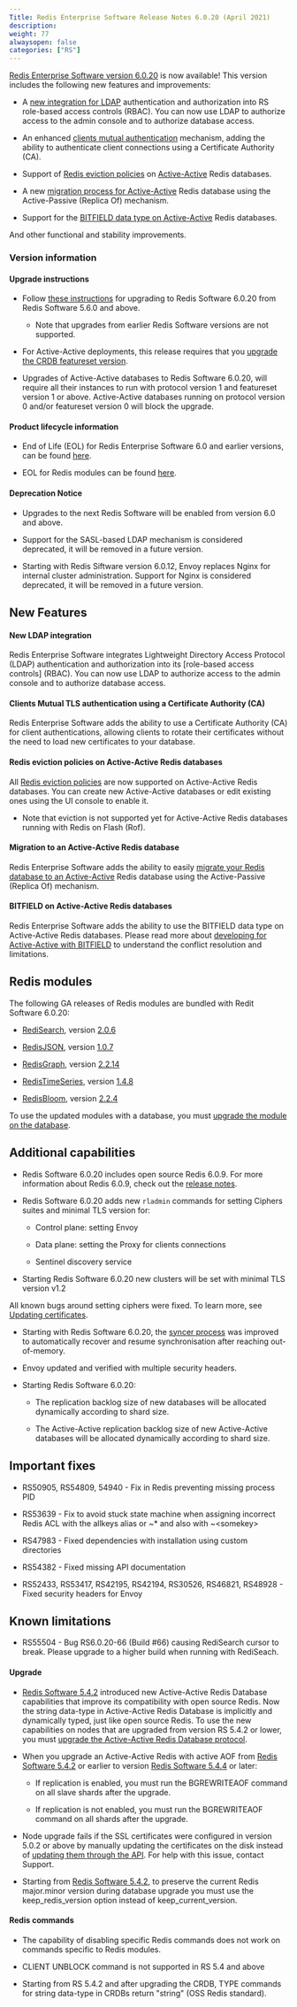 ```yaml
---
Title: Redis Enterprise Software Release Notes 6.0.20 (April 2021)
description:
weight: 77
alwaysopen: false
categories: ["RS"]
---
```

[Redis Enterprise Software version 6.0.20](https://redislabs.com/redis-enterprise-software/download-center/software/)
is now available! This version includes the following new features and
improvements:

-   A [new integration for LDAP](https://docs.redislabs.com/latest/rs/security/ldap/) authentication and
    authorization into RS role-based access controls (RBAC). You can now use
    LDAP to authorize access to the admin console and to authorize database
    access.

-   An enhanced [clients mutual authentication](https://docs.redislabs.com/latest/rs/security/tls-ssl/)
    mechanism, adding the ability to authenticate client connections using a
    Certificate Authority (CA).

-   Support of [Redis eviction
    policies](https://docs.redislabs.com/latest/rs/administering/database-operations/eviction-policy/)
    on
    [Active-Active](https://docs.redislabs.com/latest/rs/administering/creating-databases/create-active-active/)
    Redis databases.

-   A new [migration process for Active-Active](https://docs.redislabs.com/latest/rs/administering/database-operations/migrate-to-active-active/)
    Redis database using the Active-Passive (Replica Of) mechanism.

-   Support for the [BITFIELD data type on Active-Active](https://docs.redislabs.com/latest/rs/references/developing-for-active-active/developing-strings-active-active/)
    Redis databases.

And other functional and stability improvements.

### Version information

#### Upgrade instructions

-   Follow [these instructions](https://docs.redislabs.com/latest/rs/installing-upgrading/upgrading/)
    for upgrading to Redis Software 6.0.20 from Redis Software 5.6.0 and above.

    -   Note that upgrades from earlier Redis Software versions are not supported.

-   For Active-Active deployments, this release requires that you [upgrade the CRDB featureset version](https://docs.redislabs.com/latest/rs/installing-upgrading/upgrading/#upgrading-activeactive-databases).

-   Upgrades of Active-Active databases to Redis Software 6.0.20, will require all their
    instances to run with protocol version 1 and featureset version 1 or above.
    Active-Active databases running on protocol version 0 and/or featureset
    version 0 will block the upgrade.

#### Product lifecycle information

-   End of Life (EOL) for Redis Enterprise Software 6.0 and earlier 
    versions, can be found
    [here](https://docs.redislabs.com/latest/rs/administering/product-lifecycle/).

-   EOL for Redis modules can be found
    [here](https://docs.redislabs.com/latest/modules/modules-lifecycle/#modules-endoflife-schedule).

#### Deprecation Notice

-   Upgrades to the next Redis Software will be enabled from version 6.0 and above.

-   Support for the SASL-based LDAP mechanism is considered deprecated, it will
    be removed in a future version.

-   Starting with Redis Siftware version 6.0.12, Envoy replaces Nginx for internal cluster administration.
    Support for Nginx is considered deprecated, it will be removed in a future
    version.

## New Features

#### New LDAP integration

Redis Enterprise Software integrates Lightweight Directory Access Protocol
(LDAP) authentication and authorization into its [role-based access controls]
(RBAC). You can now use LDAP to authorize access to the admin console and to
authorize database access.

#### Clients Mutual TLS authentication using a Certificate Authority (CA)

Redis Enterprise Software adds the ability to use a Certificate Authority (CA)
for client authentications, allowing clients to rotate their certificates
without the need to load new certificates to your database.

#### Redis eviction policies on Active-Active Redis databases

All [Redis eviction policies](https://docs.redislabs.com/latest/rs/administering/database-operations/eviction-policy/)
are now supported on Active-Active Redis databases. You can create new
Active-Active databases or edit existing ones using the UI console to enable it.

-   Note that eviction is not supported yet for Active-Active Redis databases
    running with Redis on Flash (Rof).

#### Migration to an Active-Active Redis database

Redis Enterprise Software adds the ability to easily [migrate your Redis
database to an Active-Active](https://docs.redislabs.com/latest/rs/administering/database-operations/migrate-to-active-active/)
Redis database using the Active-Passive (Replica Of) mechanism.

#### BITFIELD on Active-Active Redis databases

Redis Enterprise Software adds the ability to use the BITFIELD data type on
Active-Active Redis databases. Please read more about [developing for Active-Active with BITFIELD](https://docs.redislabs.com/latest/rs/references/developing-for-active-active/developing-strings-active-active/)
to understand the conflict resolution and limitations.

## Redis modules

The following GA releases of Redis modules are bundled with Redit Software 6.0.20:

-   [RediSearch](https://redislabs.com/redis-enterprise/redis-search/), version
    [2.0.6](https://docs.redislabs.com/latest/modules/redisearch/release-notes/redisearch-2.0-release-notes/)

-   [RedisJSON](https://redislabs.com/redis-enterprise/redis-json/), version
    [1.0.7](https://docs.redislabs.com/latest/modules/redisjson/release-notes/redisjson-1.0-release-notes/)

-   [RedisGraph](https://redislabs.com/redis-enterprise/redis-graph/), version
    [2.2.14](https://docs.redislabs.com/latest/modules/redisgraph/release-notes/)

-   [RedisTimeSeries](https://redislabs.com/redis-enterprise/redis-time-series/),
    version
    [1.4.8](https://docs.redislabs.com/latest/modules/redistimeseries/release-notes/redistimeseries-1.4-release-notes/)

-   [RedisBloom](https://redislabs.com/redis-enterprise/redis-bloom/), version
    [2.2.4](https://docs.redislabs.com/latest/modules/redisbloom/release-notes/redisbloom-2.2-release-notes/)

To use the updated modules with a database, you must [upgrade the module on the
database](https://docs.redislabs.com/latest/modules/upgrading-rs/#upgrading-the-module-for-the-database).

## Additional capabilities

-   Redis Software 6.0.20 includes open source Redis 6.0.9. For more information about Redis
    6.0.9, check out the [release notes](https://raw.githubusercontent.com/redis/redis/6.0.9/00-RELEASENOTES).

-   Redis Software 6.0.20 adds new `rladmin` commands for setting Ciphers suites and minimal
    TLS version for:

    -   Control plane: setting Envoy

    -   Data plane: setting the Proxy for clients connections

    -   Sentinel discovery service

-   Starting Redis Software 6.0.20 new clusters will be set with minimal TLS version v1.2


All known bugs around setting ciphers were fixed.  To learn more, see [Updating certificates](https://docs.redislabs.com/latest/rs/administering/cluster-operations/updating-certificates/#cipher-configuration).

-   Starting with Redis Software 6.0.20, the [syncer process](https://docs.redislabs.com/latest/rs/administering/designing-production/active-active/#syncer-process)
    was improved to automatically recover and resume synchronisation after
    reaching out-of-memory.

-   Envoy updated and verified with multiple security headers.

-   Starting Redis Software 6.0.20:

    -   The replication backlog size of new databases will be allocated dynamically according to shard size.

    -   The Active-Active replication backlog size of new Active-Active databases will be allocated dynamically according to shard size.




## Important fixes

-   RS50905, RS54809, 54940 - Fix in Redis preventing missing process PID

-   RS53639 - Fix to avoid stuck state machine when assigning incorrect Redis
    ACL with the allkeys alias or \~\* and also with \~\<somekey\>

-   RS47983 - Fixed dependencies with installation using custom directories

-   RS54382 - Fixed missing API documentation

-   RS52433, RS53417, RS42195, RS42194, RS30526, RS46821, RS48928 - Fixed
    security headers for Envoy

## Known limitations

-   RS55504 - Bug RS6.0.20-66 (Build #66) causing RediSearch cursor to break. Please upgrade to a higher build when running with RediSeach. 

#### Upgrade

-   [Redis Software 5.4.2](https://docs.redislabs.com/latest/rs/release-notes/rs-5-4-2-april-2019/)
    introduced new Active-Active Redis Database capabilities that improve its
    compatibility with open source Redis. Now the string data-type in
    Active-Active Redis Database is implicitly and dynamically typed, just like
    open source Redis. To use the new capabilities on nodes that are upgraded
    from version RS 5.4.2 or lower, you must 
    [upgrade the Active-Active Redis Database protocol](https://docs.redislabs.com/latest/rs/installing-upgrading/upgrading/#upgrading-crdbs).

-   When you upgrade an Active-Active Redis with active AOF from [Redis Software 5.4.2](https://docs.redislabs.com/latest/rs/release-notes/rs-5-4-2-april-2019/)
    or earlier to version [Redis Software 5.4.4](https://docs.redislabs.com/latest/rs/release-notes/rs-5-4-4-june-2019/)
    or later:

    -   If replication is enabled, you must run the BGREWRITEAOF command on all
        slave shards after the upgrade.

    -   If replication is not enabled, you must run the BGREWRITEAOF command on
        all shards after the upgrade.

-   Node upgrade fails if the SSL certificates were configured in version 5.0.2
    or above by manually updating the certificates on the disk instead of
    [updating them through the API](https://docs.redislabs.com/latest/rs/administering/cluster-operations/updating-certificates/).
    For help with this issue, contact Support.

-   Starting from [Redis Software 5.4.2](https://docs.redislabs.com/latest/rs/release-notes/rs-5-4-2-april-2019/),
    to preserve the current Redis major.minor version during database upgrade
    you must use the keep_redis_version option instead of keep_current_version.

#### Redis commands 

-   The capability of disabling specific Redis commands does not work on
    commands specific to Redis modules.

-   CLIENT UNBLOCK command is not supported in RS 5.4 and above

-   Starting from RS 5.4.2 and after upgrading the CRDB, TYPE commands for
    string data-type in CRDBs return "string" (OSS Redis standard).
